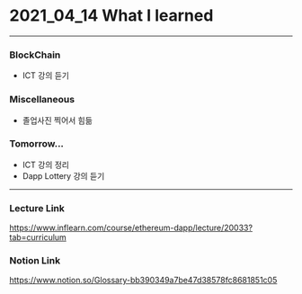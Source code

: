 # 2021_04_14 What I learned

-----

### BlockChain

* ICT 강의 듣기

### Miscellaneous

* 졸업사진 찍어서 힘듦

### Tomorrow...

* ICT 강의 정리
* Dapp Lottery 강의 듣기 
-----

### Lecture Link

<https://www.inflearn.com/course/ethereum-dapp/lecture/20033?tab=curriculum>
    
### Notion Link

<https://www.notion.so/Glossary-bb390349a7be47d38578fc8681851c05>